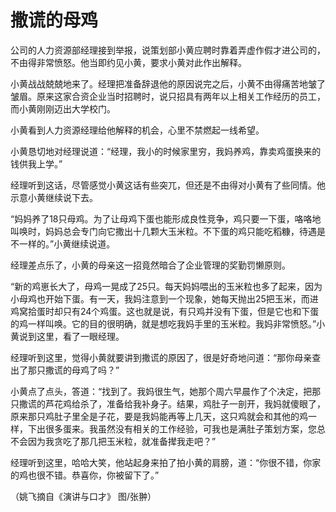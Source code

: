 # 撒谎的母鸡

公司的人力资源部经理接到举报，说策划部小黄应聘时靠着弄虚作假才进公司的，不由得非常愤怒。他当即约见小黄，要求小黄对此作出解释。 

小黄战战兢兢地来了。经理把准备辞退他的原因说完之后，小黄不由得痛苦地皱了皱眉。原来这家合资企业当时招聘时，说只招具有两年以上相关工作经历的员工，而小黄刚刚迈出大学校门。 

小黄看到人力资源经理给他解释的机会，心里不禁燃起一线希望。 

小黄恳切地对经理说道：“经理，我小的时候家里穷，我妈养鸡，靠卖鸡蛋换来的钱供我上学。” 

经理听到这话，尽管感觉小黄这话有些突兀，但还是不由得对小黄有了些同情。他示意小黄继续说下去。 

“妈妈养了18只母鸡。为了让母鸡下蛋也能形成良性竞争，鸡只要一下蛋，咯咯地叫唤时，妈妈总会专门向它撒出十几颗大玉米粒。不下蛋的鸡只能吃稻糠，待遇是不一样的。”小黄继续说道。 

经理差点乐了，小黄的母亲这一招竟然暗合了企业管理的奖勤罚懒原则。 

“新的鸡崽长大了，母鸡一晃成了25只。每天妈妈喂出的玉米粒也多了起来，因为小母鸡也开始下蛋。有一天，我妈注意到一个现象，她每天抛出25把玉米，而进鸡窝拾蛋时却只有24个鸡蛋。这也就是说，有只鸡并没有下蛋，但是它也和下蛋的鸡一样叫唤。它的目的很明确，就是想吃我妈手里的玉米粒。我妈非常愤怒。”小黄说到这里，看了一眼经理。 

经理听到这里，觉得小黄就要讲到撒谎的原因了，很是好奇地问道：“那你母亲查出了那只撒谎的母鸡了吗？” 

小黄点了点头，答道：“找到了。我妈很生气，她那个周六早晨作了个决定，把那只撒谎的芦花鸡给杀了，准备给我补身子。结果，鸡肚子一剖开，我妈就傻眼了，原来那只鸡肚子里全是子花，要是我妈能再等上几天，这只鸡就会和其他的鸡一样，下出很多蛋来。我虽然没有相关的工作经验，可我也是满肚子策划方案，您总不会因为我贪吃了那几把玉米粒，就准备撵我走吧？” 

经理听到这里，哈哈大笑，他站起身来拍了拍小黄的肩膀，道：“你很不错，你家的鸡也很不错。恭喜你，你被留下了。” 

（姚飞摘自《演讲与口才》 图/张翀）